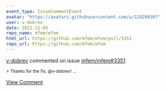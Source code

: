 ```yaml
---
event_type: IssueCommentEvent
avatar: "https://avatars.githubusercontent.com/u/12926030?"
user: v-dobrev
date: 2022-12-05
repo_name: mfem/mfem
html_url: https://github.com/mfem/mfem/pull/3351
repo_url: https://github.com/mfem/mfem
---
```


<a href='https://github.com/v-dobrev' target='_blank'>v-dobrev</a> commented on issue <a href='https://github.com/mfem/mfem/pull/3351' target='_blank'>mfem/mfem#3351</a>.

<small>> Thanks for the fix, @v-dobrev!...</small>

<a href='https://github.com/mfem/mfem/pull/3351' target='_blank'>View Comment</a>